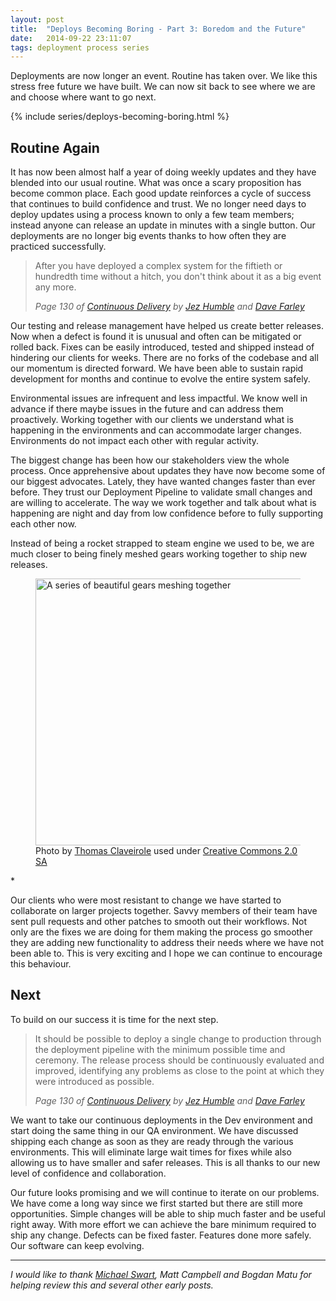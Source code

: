 ```yaml
---
layout: post
title:  "Deploys Becoming Boring - Part 3: Boredom and the Future"
date:   2014-09-22 23:11:07
tags: deployment process series
---
```


Deployments are now longer an event. Routine has taken over. We like this
stress free future we have built. We can now sit back to see where we are
and choose where want to go next.

{% include series/deploys-becoming-boring.html %}

Routine Again
---------------------------------------

It has now been almost half a year of doing weekly updates and they have blended
into our usual routine. What was once a scary proposition has become
common place. Each good update reinforces a cycle of success
that continues to build confidence and trust. We no longer need days to deploy
updates using a process known to only a few team members; instead anyone can
release an update in minutes with a single button. Our deployments are no
longer big events thanks to how often they are practiced successfully.

> After you have deployed a complex system for the fiftieth or hundredth time
> without a hitch, you don't think about it as a big event any more.
>
> <cite>Page 130 of [Continuous Delivery][cd]
> by [Jez Humble][jez] and [Dave Farley][dave]
> </cite>

Our testing and release management have helped us create better releases. Now
when a defect is found it is unusual and often can be mitigated or rolled back.
Fixes can be easily introduced, tested and shipped instead of hindering our
clients for weeks. There are no forks of the codebase and all our momentum is
directed forward. We have been able to sustain rapid development for months and
continue to evolve the entire system safely.

Environmental issues are infrequent and less impactful. We know well in advance
if there maybe issues in the future and can address them proactively. Working
together with our clients we understand what is happening in the environments
and can accommodate larger changes. Environments do not impact each other with
regular activity.

The biggest change has been how our stakeholders view the whole process. Once
apprehensive about updates they have now become some of our biggest advocates.
Lately, they have wanted changes faster than ever before. They trust our
Deployment Pipeline to validate small changes and are willing to accelerate.
The way we work together and talk about what is happening are night and day
from low confidence before to fully supporting each other now.

Instead of being a rocket strapped to steam engine we used to be, we are much
closer to being finely meshed gears working together to ship new releases.

<figure>
	<a href="https://www.flickr.com/photos/thomasclaveirole/463202335" style="display: inline" title="Gears by Thomas Claveirole used under Creative Commons 2.0 SA from Flickr">
		<img src="https://farm1.staticflickr.com/167/463202335_fb1766d33c_z.jpg" width="640" height="427" alt="A series of beautiful gears meshing together">
	</a>
	<figcaption>
	 Photo by <a href="https://www.flickr.com/photos/thomasclaveirole/463202335">Thomas Claveirole</a> used under <a rel="license" href="https://creativecommons.org/licenses/by-sa/2.0/">Creative Commons 2.0 SA</a>
	</figcaption>
</figure>

<p>
*
</p>

Our clients who were most resistant to change we have started to
collaborate on larger projects together. Savvy members of their team have sent
pull requests and other patches to smooth out their workflows. Not only are the
fixes we are doing for them making the process go smoother they are adding new
functionality to address their needs where we have not been able to. This is
very exciting and I hope we can continue to encourage this behaviour.

Next
---------------------------------------

To build on our success it is time for the next step.

> It should be possible to deploy a single change
> to production through the deployment pipeline with the minimum possible time
> and ceremony. The release process should be continuously evaluated and
> improved, identifying any problems as close to the point at which they were
> introduced as possible.
>
> <cite>Page 130 of [Continuous Delivery][cd]
> by [Jez Humble][jez] and [Dave Farley][dave]
> </cite>

We want to take our continuous deployments in the Dev
environment and start doing the same thing in our QA environment.
We have discussed shipping each change as soon as they are ready through the
various environments. This will eliminate large wait times for fixes while also
allowing us to have smaller and safer releases. This is all thanks to our new
level of confidence and collaboration.

Our future looks promising and we will continue to iterate on our problems. We
have come a long way since we first started but there are still more
opportunities. Simple changes will be able to ship much faster and be useful
right away. With more effort we can achieve the bare minimum required to ship any change.
Defects can be fixed faster. Features done more safely. Our software can keep
evolving.

<hr/>

*I would like to thank [Michael Swart][swart], Matt Campbell and Bogdan Matu
for helping review this and several other early posts.*

[jez]:      https://twitter.com/jezhumble
[dave]:     https://twitter.com/davefarley77
[cd]:       http://www.amazon.com/dp/B003YMNVC0/
[swart]:    http://michaeljswart.com
